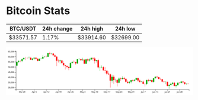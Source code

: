 # Bitcoin Stats

BTC/USDT|24h change|24h high|24h low|
|---|---|---|---|
|$33571.57|1.17%|$33914.60|$32699.00|

<img src="./chart.svg">
